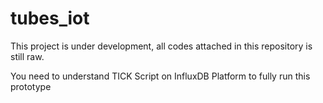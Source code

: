 # tubes_iot

This project is under development, all codes attached in this repository is still raw.

You need to understand TICK Script on InfluxDB Platform to fully run this prototype
